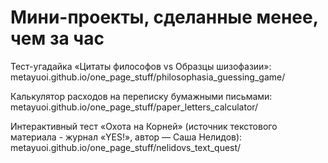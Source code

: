 Мини-проекты, сделанные менее, чем за час
=============================================

Тест-угадайка «Цитаты философов vs Образцы шизофазии»: metayuoi.github.io/one_page_stuff/philosophasia_guessing_game/

Калькулятор расходов на переписку бумажными письмами: metayuoi.github.io/one_page_stuff/paper_letters_calculator/

Интерактивный тест «Охота на Корней» (источник текстового материала - журнал «YES!», автор — Саша Нелидов): metayuoi.github.io/one_page_stuff/nelidovs_text_quest/
